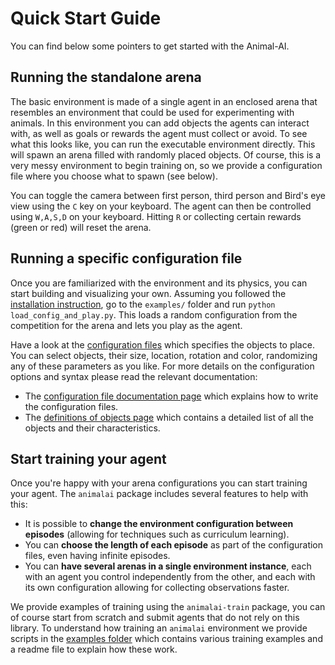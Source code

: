 # Quick Start Guide

You can find below some pointers to get started with the Animal-AI.

## Running the standalone arena

The basic environment is made of a single agent in an enclosed arena that resembles an environment that could be used for experimenting with animals. In this environment you can add objects the agents can interact with, as well as goals or rewards the agent must collect or avoid. To see what this looks like, you can run the executable environment directly. This will spawn an arena filled with randomly placed objects. Of course, this is a very messy environment to begin training on, so we provide a configuration file where you choose what to spawn (see below).

You can toggle the camera between first person, third person and Bird's eye view using the `C` key on your keyboard. The agent can 
then be controlled using `W,A,S,D` on your keyboard. Hitting `R` or collecting certain rewards (green or red) will reset the arena.

## Running a specific configuration file

Once you are familiarized with the environment and its physics, you can start building and visualizing your own. Assuming you followed the [installation instruction](../README.md#requirements), go to the `examples/` folder and run 
`python load_config_and_play.py`. This loads a random configuration from the competition for the arena and lets you play as the agent. 

Have a look at the [configuration files](../competition_configurations) which specifies the objects to place. You can select 
objects, their size, location, rotation and color, randomizing any of these parameters as you like. For more details on the configuration options and syntax please read the relevant documentation:
 - The [configuration file documentation page](configFile.md) which explains how to write the configuration files.
 - The [definitions of objects page](definitionsOfObjects.md) which contains a detailed list of all the objects and their 
 characteristics.


## Start training your agent

Once you're happy with your arena configurations you can start training your agent. The `animalai` package includes several features to help with this:

- It is possible to **change the environment configuration between episodes** (allowing for techniques such as curriculum learning).
- You can **choose the length of each episode** as part of the configuration files, even having infinite episodes.
- You can **have several arenas in a single environment instance**, each with an agent you control independently from the other, and each with its own configuration allowing for collecting observations faster.

We provide examples of training using the `animalai-train` package, you can of course start from scratch and submit agents that do not rely on this library. To understand how training an `animalai` environment we provide scripts in the 
[examples folder](../examples) which contains various training examples and a readme file to explain how these work.